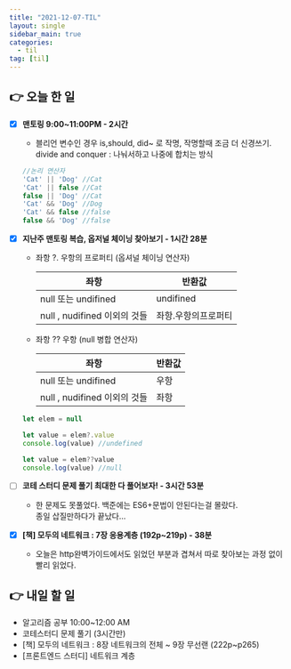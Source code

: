 ```yaml
---
title: "2021-12-07-TIL"
layout: single
sidebar_main: true
categories: 
  - til
tag: [til]
---
```


## 👉 오늘 한 일

- [x]  **맨토링 9:00~11:00PM - 2시간** <br />
    - 블리언 변수인 경우 is,should, did~ 로 작명, 작명할때 조금 더 신경쓰기.<br />
    divide and conquer : 나눠서하고 나중에 합치는 방식
    
    ```jsx
    //논리 연산자 
    'Cat' || 'Dog' //Cat
    'Cat' || false //Cat
    false || 'Dog' //Cat
    'Cat' && 'Dog' //Dog
    'Cat' && false //false
    false && 'Dog' //false
    ```
    
- [x]  **지난주 맨토링 복습, 옵저널 체이닝 찾아보기  - 1시간 28분**
    - 좌항 ?. 우항의 프로퍼티 (옵셔널 체이닝 연산자)
        
        
        | 좌항 | 반환값 |
        | --- | --- |
        | null 또는 undifined | undifined |
        | null , nudifined 이외의 것들 | 좌항.우항의프로퍼티 |
    - 좌항 ?? 우항 (null 병합 연산자)
        
        
        | 좌항 | 반환값 |
        | --- | --- |
        | null 또는 undifined | 우항 |
        | null , nudifined 이외의 것들 | 좌항 |
    
    ```jsx
    let elem = null
    
    let value = elem?.value
    console.log(value) //undefined
    
    let value = elem??value
    console.log(value) //null
    ```
    
- [ ]  **코테 스터디 문제 풀기 최대한 다 풀어보자! - 3시간 53분** <br />
    - 한 문제도 못풀었다. 백준에는 ES6+문법이 안된다는걸 몰랐다. <br />
      종일 삽질만하다가 끝났다...
      
- [x]  **[책] 모두의 네트워크 : 7장 응용계층 (192p~219p) - 38분** <br />
    - 오늘은 http완벽가이드에서도 읽었던 부분과 겹쳐서 따로 찾아보는 과정 없이 빨리 읽었다.
    

## 👉 내일 할 일

- 알고리즘 공부 10:00~12:00 AM
- 코테스터디 문제 풀기 (3시간만)
- [책] 모두의 네트워크 : 8장 네트워크의 전체 ~ 9장 무선랜 (222p~p265)
- [프론트엔드 스터디] 네트워크 계층

<br /><br /><br /><br />
